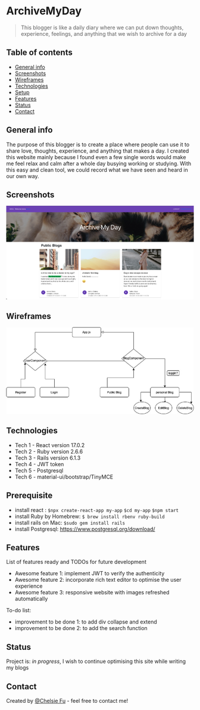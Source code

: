 # ArchiveMyDay
> This blogger is like a daily diary where we can put down thoughts, experience, feelings, and anything that we wish to archive for a day

## Table of contents
* [General info](#general-info)
* [Screenshots](#screenshots)
* [Wireframes](#Wireframes)
* [Technologies](#technologies)
* [Setup](#setup)
* [Features](#features)
* [Status](#status)
* [Contact](#contact)

## General info
The purpose of this blogger is to create a place where people can use it to share love, thoughts, experience, and anything that makes a day.
I created this website mainly because I found even a few single words would make me feel relax and calm after a whole day busying working or studying.
With this easy and clean tool, we could record what we have seen and heard in our own way.

## Screenshots
![Example screenshot](/image.js/homePage-large.png)

## Wireframes
<p align="center"> <img src="image.js/wireframe.jpeg"> </p>


## Technologies
* Tech 1 - React version 17.0.2
* Tech 2 - Ruby version 2.6.6
* Tech 3 - Rails version 6.1.3
* Tech 4 - JWT token
* Tech 5 - Postgresql
* Tech 6 - material-ui/bootstrap/TinyMCE

## Prerequisite 
* install react :
`$npx create-react-app my-app`
`$cd my-app`
`$npm start`
* install Ruby by Homebrew:
`$ brew install rbenv ruby-build`
* install rails on Mac:
`$sudo gem install rails`
* install Postgresql: https://www.postgresql.org/download/



## Features
List of features ready and TODOs for future development
* Awesome feature 1: implement JWT to verify the authenticity 
* Awesome feature 2: incorporate rich text editor to optimise the user experience
* Awesome feature 3: responsive website with images refreshed automatically

To-do list:
* improvement to be done 1: to add div collapse and extend
* improvement to be done 2: to add the search function 

## Status
Project is: _in progress_, I wish to continue optimising this site while writing my blogs 


## Contact
Created by [@Chelsie Fu](https://www.linkedin.com/in/chelsie-fu/) - feel free to contact me!

